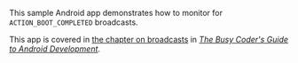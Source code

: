 This sample Android app demonstrates
how to monitor for `ACTION_BOOT_COMPLETED` broadcasts.

This app is covered in 
[the chapter on broadcasts](https://commonsware.com/Android/previews/broadcasts-and-broadcast-receivers)
in [*The Busy Coder's Guide to Android Development*](https://commonsware.com/Android/).

